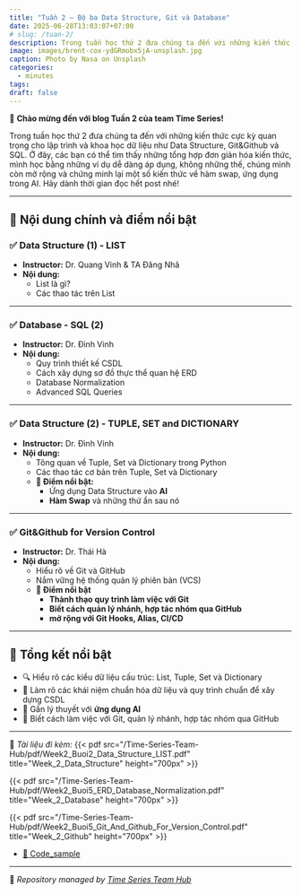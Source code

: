 ```yaml
---
title: "Tuần 2 – Bộ ba Data Structure, Git và Database"
date: 2025-06-28T13:03:07+07:00
# slug: /tuan-2/
description: Trong tuần học thứ 2 đưa chúng ta đến với những kiến thức cực kỳ quan trọng
image: images/brent-cox-ydGRmobx5jA-unsplash.jpg
caption: Photo by Nasa on Unsplash
categories:
  - minutes
tags:
draft: false
---
```


🎉 **Chào mừng đến với blog Tuần 2 của team Time Series!**

Trong tuần học thứ 2 đưa chúng ta đến với những kiến thức cực kỳ quan trọng cho lập trình và khoa học dữ liệu như Data Structure, Git&Github và SQL. Ở đây, các bạn có thể tìm thấy những tổng hợp đơn giản hóa kiến thức, mình học bằng những ví dụ dễ dàng áp dụng, không những thế, chúng mình còn mở rộng và chứng minh lại một số kiến thức về hàm swap, ứng dụng trong AI. Hãy dành thời gian đọc hết post nhé!

---

## 📅 **Nội dung chính và điểm nổi bật**

### ✅ **Data Structure (1) - LIST**
- **Instructor:** Dr. Quang Vinh & TA Đăng Nhã
- **Nội dung:**
  - List là gì?
  - Các thao tác trên List

---

### ✅ **Database - SQL (2)**
- **Instructor:** Dr. Đình Vinh
- **Nội dung:**
  - Quy trình thiết kế CSDL
  - Cách xây dựng sơ đồ thực thể quan hệ ERD
  -  Database Normalization
  - Advanced SQL Queries

---

### ✅ **Data Structure (2) - TUPLE, SET and DICTIONARY**
- **Instructor:** Dr. Đình Vinh
- **Nội dung:**
  - Tông quan về Tuple, Set và Dictionary trong Python
  - Các thao tác cơ bản trên Tuple, Set và Dictionary
  - **📌 Điểm nổi bật:**
    - Ứng dụng Data Structure vào **AI**
    - **Hàm Swap** và những thứ ẩn sau nó

---

### ✅ **Git&Github for Version Control**
- **Instructor:** Dr. Thái Hà
- **Nội dung:**
  - Hiểu rõ về Git và GitHub
  - Nắm vững hệ thống quản lý phiên bản (VCS)
  - **🧮 Điểm nổi bật**
    - **Thành thạo quy trình làm việc với Git**
    - **Biết cách quản lý nhánh, hợp tác nhóm qua GitHub**
    - **mở rộng với Git Hooks, Alias, CI/CD**

---

## 📌 **Tổng kết nổi bật**
- 🔍 Hiểu rõ các kiểu dữ liệu cấu trúc: List, Tuple, Set và Dictionary
- 🧠 Làm rõ các khái niệm chuẩn hóa dữ liệu và quy trình chuẩn để xây dựng CSDL
- 💼 Gắn lý thuyết với **ứng dụng AI**
- 🔬 Biết cách làm việc với Git, quản lý nhánh, hợp tác nhóm qua GitHub

---

📂 *Tài liệu đi kèm:*
{{< pdf src="/Time-Series-Team-Hub/pdf/Week2_Buoi2_Data_Structure_LIST.pdf" title="Week_2_Data_Structure" height="700px" >}}

{{< pdf src="/Time-Series-Team-Hub/pdf/Week2_Buoi5_ERD_Database_Normalization.pdf" title="Week_2_Database" height="700px" >}}

{{< pdf src="/Time-Series-Team-Hub/pdf/Week2_Buoi5_Git_And_Github_For_Version_Control.pdf" title="Week_2_Github" height="700px" >}}

- [📄 Code_sample](https://github.com/Jennifer1907/Time-Series-Team-Hub/tree/main/content/posts/2025/Week%202/Code_sample)

---

🧠 *Repository managed by [Time Series Team Hub](https://github.com/Jennifer1907/Time-Series-Team-Hub)*
